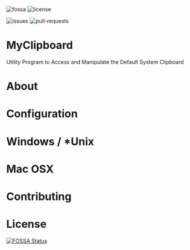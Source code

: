 [license]: https://img.shields.io/github/license/sgoudham/MyClipboard

[comment]: <> ([maven-central]:  )

[comment]: <> ([build-status]:)

[comment]: <> ([codecov]:)
[issues]: https://img.shields.io/github/issues/sgoudham/MyClipboard?label=issues
[pull-requests]: https://img.shields.io/github/issues-pr/sgoudham/MyClipboard
[fossa]: https://app.fossa.com/api/projects/git%2Bgithub.com%2Fsgoudham%2FMyClipboard.svg?type=shield

![fossa]
![license]

[comment]: <> (![maven-central])

[comment]: <> (![build-status])

[comment]: <> (![codecov])
![issues]
![pull-requests]

# MyClipboard
Utility Program to Access and Manipulate the Default System Clipboard

# About

# Configuration

# Windows / *Unix

# Mac OSX

# Contributing

# License 
[![FOSSA Status](https://app.fossa.com/api/projects/git%2Bgithub.com%2Fsgoudham%2FMyClipboard.svg?type=large)](https://app.fossa.com/projects/git%2Bgithub.com%2Fsgoudham%2FMyClipboard?ref=badge_large)